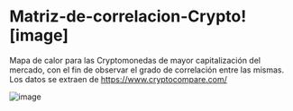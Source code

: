 # Matriz-de-correlacion-Crypto![image]

Mapa de calor para las Cryptomonedas de mayor capitalización del mercado, con el fin de observar el grado de correlación entre las mismas. Los datos se extraen de https://www.cryptocompare.com/

![image](https://user-images.githubusercontent.com/65466700/159303225-6d60ded7-81a9-4568-8721-3f8c41763fc7.png)
